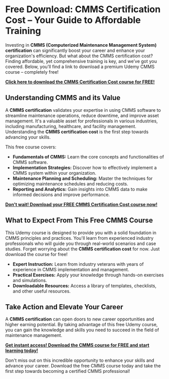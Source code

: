 # Free Download: CMMS Certification Cost – Your Guide to Affordable Training

Investing in **CMMS (Computerized Maintenance Management System) certification** can significantly boost your career and enhance your organization's efficiency. But what about the CMMS certification cost? Finding affordable, yet comprehensive training is key, and we’ve got you covered. Below, you’ll find a link to download a premium Udemy CMMS course – completely free!

[**Click here to download the CMMS Certification Cost course for FREE!**](https://udemywork.com/cmms-certification-cost)

## Understanding CMMS and its Value

A **CMMS certification** validates your expertise in using CMMS software to streamline maintenance operations, reduce downtime, and improve asset management. It's a valuable asset for professionals in various industries, including manufacturing, healthcare, and facility management. Understanding the **CMMS certification cost** is the first step towards advancing your skills.

This free course covers:

*   **Fundamentals of CMMS:** Learn the core concepts and functionalities of CMMS software.
*   **Implementation Strategies:** Discover how to effectively implement a CMMS system within your organization.
*   **Maintenance Planning and Scheduling:** Master the techniques for optimizing maintenance schedules and reducing costs.
*   **Reporting and Analytics:** Gain insights into CMMS data to make informed decisions and improve performance.

[**Don't wait! Download your FREE CMMS Certification Cost course now!**](https://udemywork.com/cmms-certification-cost)

## What to Expect From This Free CMMS Course

This Udemy course is designed to provide you with a solid foundation in CMMS principles and practices. You'll learn from experienced industry professionals who will guide you through real-world scenarios and case studies. Forget worrying about the **CMMS certification cost** for now. Just download the course for free!

*   **Expert Instruction:** Learn from industry veterans with years of experience in CMMS implementation and management.
*   **Practical Exercises:** Apply your knowledge through hands-on exercises and simulations.
*   **Downloadable Resources:** Access a library of templates, checklists, and other useful resources.

## Take Action and Elevate Your Career

A **CMMS certification** can open doors to new career opportunities and higher earning potential. By taking advantage of this free Udemy course, you can gain the knowledge and skills you need to succeed in the field of maintenance management.

[**Get instant access! Download the CMMS course for FREE and start learning today!**](https://udemywork.com/cmms-certification-cost)

Don't miss out on this incredible opportunity to enhance your skills and advance your career. Download the free CMMS course today and take the first step towards becoming a certified CMMS professional!

